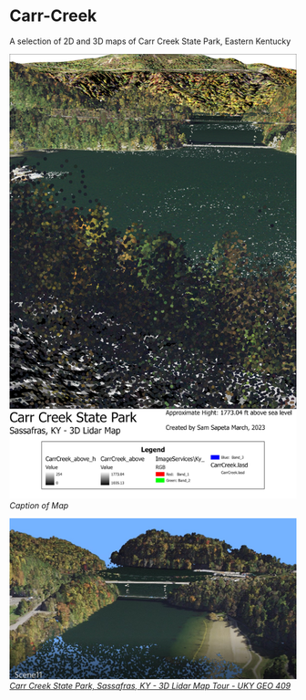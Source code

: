 # Carr-Creek
A selection of 2D and 3D maps of Carr Creek State Park, Eastern Kentucky


![Carr Creek Scenic View](Layout.jpg)     
*Caption of Map*

![Carr Creek 3D Tour](CarrCreekAnimation.jpg)     
*[Carr Creek State Park, Sassafras, KY - 3D Lidar Map Tour - UKY GEO 409](https://www.youtube.com/watch?v=reONh0OzOqk)*